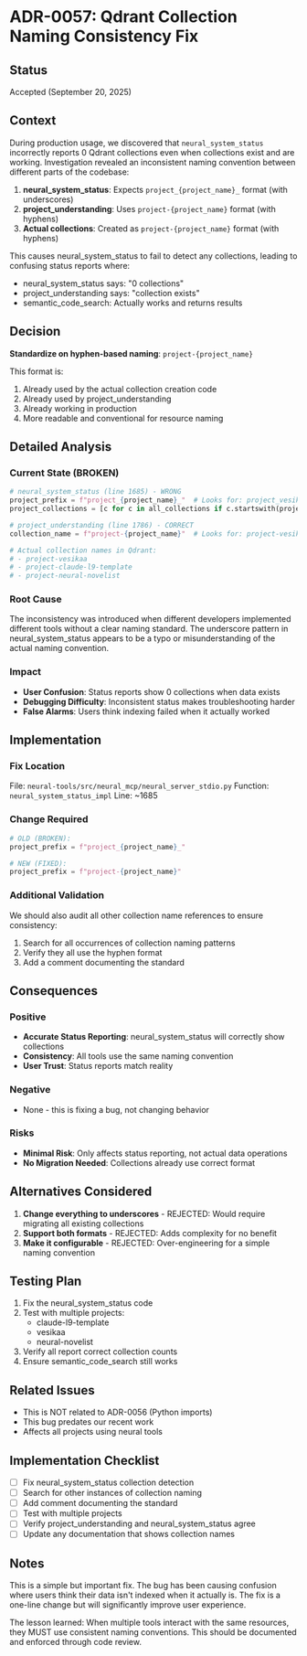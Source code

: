 # ADR-0057: Qdrant Collection Naming Consistency Fix

## Status
Accepted (September 20, 2025)

## Context

During production usage, we discovered that `neural_system_status` incorrectly reports 0 Qdrant collections even when collections exist and are working. Investigation revealed an inconsistent naming convention between different parts of the codebase:

1. **neural_system_status**: Expects `project_{project_name}_` format (with underscores)
2. **project_understanding**: Uses `project-{project_name}` format (with hyphens)
3. **Actual collections**: Created as `project-{project_name}` format (with hyphens)

This causes neural_system_status to fail to detect any collections, leading to confusing status reports where:
- neural_system_status says: "0 collections"
- project_understanding says: "collection exists"
- semantic_code_search: Actually works and returns results

## Decision

**Standardize on hyphen-based naming**: `project-{project_name}`

This format is:
1. Already used by the actual collection creation code
2. Already used by project_understanding
3. Already working in production
4. More readable and conventional for resource naming

## Detailed Analysis

### Current State (BROKEN)

```python
# neural_system_status (line 1685) - WRONG
project_prefix = f"project_{project_name}_"  # Looks for: project_vesikaa_
project_collections = [c for c in all_collections if c.startswith(project_prefix)]

# project_understanding (line 1786) - CORRECT
collection_name = f"project-{project_name}"  # Looks for: project-vesikaa

# Actual collection names in Qdrant:
# - project-vesikaa
# - project-claude-l9-template
# - project-neural-novelist
```

### Root Cause

The inconsistency was introduced when different developers implemented different tools without a clear naming standard. The underscore pattern in neural_system_status appears to be a typo or misunderstanding of the actual naming convention.

### Impact

- **User Confusion**: Status reports show 0 collections when data exists
- **Debugging Difficulty**: Inconsistent status makes troubleshooting harder
- **False Alarms**: Users think indexing failed when it actually worked

## Implementation

### Fix Location

File: `neural-tools/src/neural_mcp/neural_server_stdio.py`
Function: `neural_system_status_impl`
Line: ~1685

### Change Required

```python
# OLD (BROKEN):
project_prefix = f"project_{project_name}_"

# NEW (FIXED):
project_prefix = f"project-{project_name}"
```

### Additional Validation

We should also audit all other collection name references to ensure consistency:

1. Search for all occurrences of collection naming patterns
2. Verify they all use the hyphen format
3. Add a comment documenting the standard

## Consequences

### Positive
- **Accurate Status Reporting**: neural_system_status will correctly show collections
- **Consistency**: All tools use the same naming convention
- **User Trust**: Status reports match reality

### Negative
- None - this is fixing a bug, not changing behavior

### Risks
- **Minimal Risk**: Only affects status reporting, not actual data operations
- **No Migration Needed**: Collections already use correct format

## Alternatives Considered

1. **Change everything to underscores** - REJECTED: Would require migrating all existing collections
2. **Support both formats** - REJECTED: Adds complexity for no benefit
3. **Make it configurable** - REJECTED: Over-engineering for a simple naming convention

## Testing Plan

1. Fix the neural_system_status code
2. Test with multiple projects:
   - claude-l9-template
   - vesikaa
   - neural-novelist
3. Verify all report correct collection counts
4. Ensure semantic_code_search still works

## Related Issues

- This is NOT related to ADR-0056 (Python imports)
- This bug predates our recent work
- Affects all projects using neural tools

## Implementation Checklist

- [ ] Fix neural_system_status collection detection
- [ ] Search for other instances of collection naming
- [ ] Add comment documenting the standard
- [ ] Test with multiple projects
- [ ] Verify project_understanding and neural_system_status agree
- [ ] Update any documentation that shows collection names

## Notes

This is a simple but important fix. The bug has been causing confusion where users think their data isn't indexed when it actually is. The fix is a one-line change but will significantly improve user experience.

The lesson learned: When multiple tools interact with the same resources, they MUST use consistent naming conventions. This should be documented and enforced through code review.